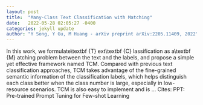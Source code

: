 ```yaml
---
layout: post
title:  "Many-Class Text Classification with Matching"
date:   2022-05-28 02:05:27 -0400
categories: jekyll update
author: "Y Song, Y Gu, M Huang - arXiv preprint arXiv:2205.11409, 2022"
---
```

In this work, we formulate\textbf {T} ext\textbf {C} lassification as a\textbf {M} atching problem between the text and the labels, and propose a simple yet effective framework named TCM. Compared with previous text classification approaches, TCM takes advantage of the fine-grained semantic information of the classification labels, which helps distinguish each class better when the class number is large, especially in low-resource scenarios. TCM is also easy to implement and is … Cites: ‪PPT: Pre-trained Prompt Tuning for Few-shot Learning‬